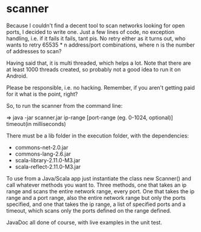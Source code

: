 scanner
=======

Because I couldn't find a decent tool to scan networks looking for open ports, I decided to write one. Just a few lines of code, no exception handling, i.e. if it fails it fails, tant pis. No retry either as it turns out, who wants to retry 65535 * n address/port combinations, where n is the number of addresses to scan?

Having said that, it is multi threaded, which helps a lot. Note that there are at least 1000 threads created, so probably not a good idea to run it on Android.

Please be responsible, i.e. no hacking. Remember, if you aren't getting paid for it what is the point, right?

So, to run the scanner from the command line:

=> java -jar scanner.jar ip-range [port-range (eg. 0-1024, optional)] timeout(in milliseconds)

There must be a lib folder in the execution folder, with the dependencies:

* commons-net-2.0.jar
* commons-lang-2.6.jar
* scala-library-2.11.0-M3.jar
* scala-reflect-2.11.0-M3.jar

To use from a Java/Scala app just instantiate the class new Scanner() and call whatever methods you want to. Three methods, one that takes an ip range and scans the entire network range, every port. One that takes the ip range and a port range, also the entire network range but only the ports specified, and one that takes the ip range, a list of specified ports and a timeout, which scans only the ports defined on the range defined.

JavaDoc all done of course, with live examples in the unit test.
